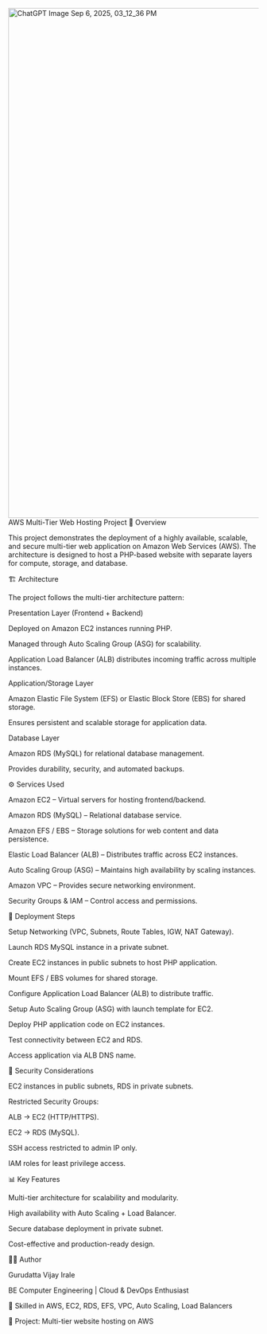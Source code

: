 <img width="1536" height="1024" alt="ChatGPT Image Sep 6, 2025, 03_12_36 PM" src="https://github.com/user-attachments/assets/60a67db6-d1ad-418d-a424-772349ca2ccd" />AWS Multi-Tier Web Hosting Project
📌 Overview

This project demonstrates the deployment of a highly available, scalable, and secure multi-tier web application on Amazon Web Services (AWS). The architecture is designed to host a PHP-based website with separate layers for compute, storage, and database.

🏗️ Architecture

The project follows the multi-tier architecture pattern:

Presentation Layer (Frontend + Backend)

Deployed on Amazon EC2 instances running PHP.

Managed through Auto Scaling Group (ASG) for scalability.

Application Load Balancer (ALB) distributes incoming traffic across multiple instances.

Application/Storage Layer

Amazon Elastic File System (EFS) or Elastic Block Store (EBS) for shared storage.

Ensures persistent and scalable storage for application data.

Database Layer

Amazon RDS (MySQL) for relational database management.

Provides durability, security, and automated backups.

⚙️ Services Used

Amazon EC2 – Virtual servers for hosting frontend/backend.

Amazon RDS (MySQL) – Relational database service.

Amazon EFS / EBS – Storage solutions for web content and data persistence.

Elastic Load Balancer (ALB) – Distributes traffic across EC2 instances.

Auto Scaling Group (ASG) – Maintains high availability by scaling instances.

Amazon VPC – Provides secure networking environment.

Security Groups & IAM – Control access and permissions.

🚀 Deployment Steps

Setup Networking (VPC, Subnets, Route Tables, IGW, NAT Gateway).

Launch RDS MySQL instance in a private subnet.

Create EC2 instances in public subnets to host PHP application.

Mount EFS / EBS volumes for shared storage.

Configure Application Load Balancer (ALB) to distribute traffic.

Setup Auto Scaling Group (ASG) with launch template for EC2.

Deploy PHP application code on EC2 instances.

Test connectivity between EC2 and RDS.

Access application via ALB DNS name.

🔐 Security Considerations

EC2 instances in public subnets, RDS in private subnets.

Restricted Security Groups:

ALB → EC2 (HTTP/HTTPS).

EC2 → RDS (MySQL).

SSH access restricted to admin IP only.

IAM roles for least privilege access.

📊 Key Features

Multi-tier architecture for scalability and modularity.

High availability with Auto Scaling + Load Balancer.

Secure database deployment in private subnet.

Cost-effective and production-ready design.


🧑‍💻 Author

Gurudatta Vijay Irale

BE Computer Engineering | Cloud & DevOps Enthusiast

🚀 Skilled in AWS, EC2, RDS, EFS, VPC, Auto Scaling, Load Balancers

💼 Project: Multi-tier website hosting on AWS
